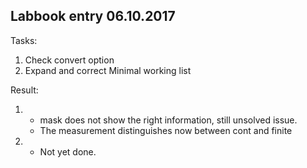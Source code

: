 ## Labbook entry 06.10.2017


Tasks:

1. Check convert option
2. Expand and correct Minimal working list


Result:

1.
    * mask does not show the right information, still unsolved issue.
    * The measurement distinguishes now between cont and finite 

2. 
    * Not yet done.